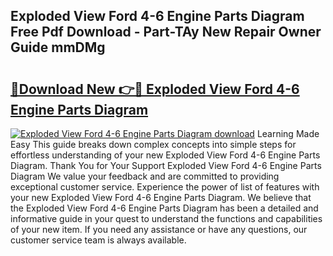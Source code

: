 ## Exploded View Ford 4-6 Engine Parts Diagram Free Pdf Download - Part-TAy New Repair Owner Guide mmDMg

# <h2><a href="http://dfrfc8i.blite.top/?on=Exploded+View+Ford+4-6+Engine+Parts+Diagram">🔗Download New 👉🔴 Exploded View Ford 4-6 Engine Parts Diagram</a></h2>

[![Exploded View Ford 4-6 Engine Parts Diagram download](https://i.imgur.com/lujVjoI.png)](http://dfrfc8i.blite.top/?on=Exploded+View+Ford+4-6+Engine+Parts+Diagram)
Learning Made Easy This guide breaks down complex concepts into simple steps for effortless understanding of your new Exploded View Ford 4-6 Engine Parts Diagram. Thank You for Your Support Exploded View Ford 4-6 Engine Parts Diagram We value your feedback and are committed to providing exceptional customer service. Experience the power of list of features with your new Exploded View Ford 4-6 Engine Parts Diagram. We believe that the Exploded View Ford 4-6 Engine Parts Diagram has been a detailed and informative guide in your quest to understand the functions and capabilities of your new item. If you need any assistance or have any questions, our customer service team is always available.
